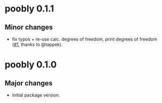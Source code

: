 # poobly 0.1.1

## Minor changes

- fix typos + re-use calc. degrees of freedom, print degrees of freedom
([#1](https://github.com/cadam00/poobly/pull/1), thanks to @tappek).

# poobly 0.1.0

## Major changes

- Initial package version.
